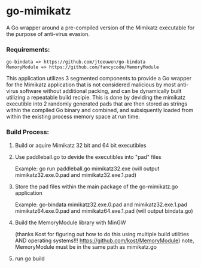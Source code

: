 # go-mimikatz
A Go wrapper around a pre-compiled version of the Mimikatz executable for the purpose of anti-virus evasion.
### Requirements:
	go-bindata => https://github.com/jteeuwen/go-bindata
	MemoryModule => https://github.com/fancycode/MemoryModule

This application utilizes 3 segmented components to provide a Go wrapper for the Mimikatz application that is not considered malicious by most anti-virus software without additional packing, and can be dynamically built utilizing a repeatable build recipie. This is done by deviding the mimikatz executible into 2 randomly generated pads that are then stored as strings within the compiled Go binary and combined, and subsiquently loaded from within the existing process memory space at run time.

### Build Process:
1. Build or aquire Mimikatz 32 bit and 64 bit executibles
2. Use paddleball.go to devide the executibles into "pad" files

	Example: go run paddleball.go mimikatz32.exe (will output mimikatz32.exe.0.pad and mimikatz32.exe.1.pad)
3. Store the pad files within the main package of the go-mimikatz.go application

	Example: go-bindata mimikatz32.exe.0.pad and mimikatz32.exe.1.pad mimikatz64.exe.0.pad and mimikatz64.exe.1.pad (will
output bindata.go)
4. Build the MemoryModule library with MinGW

	(thanks Kost for figuring out how to do this using multiple build utilities AND operating systems!!! https://github.com/kost/MemoryModule)
	note, MemoryModule must be in the same path as mimikatz.go
5. run go build
